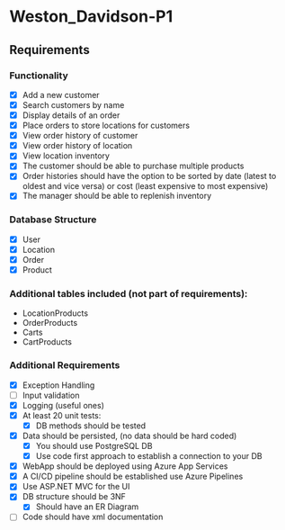 # Weston_Davidson-P1

## Requirements
### Functionality
- [x] Add a new customer
- [X] Search customers by name
- [X] Display details of an order
- [X] Place orders to store locations for customers
- [X] View order history of customer
- [X] View order history of location
- [X] View location inventory
- [X] The customer should be able to purchase multiple products
- [X] Order histories should have the option to be sorted by date (latest to oldest and vice versa) or cost (least expensive to most expensive)
- [X] The manager should be able to replenish inventory

### Database Structure
- [x] User
- [x] Location
- [x] Order
- [x] Product

### Additional tables included (not part of requirements): 
- LocationProducts
- OrderProducts
- Carts
- CartProducts

### Additional Requirements
- [X] Exception Handling
- [ ] Input validation
- [X] Logging (useful ones)
- [X] At least 20 unit tests:
  - [X] DB methods should be tested
- [X] Data should be persisted, (no data should be hard coded)
  - [x] You should use PostgreSQL DB
  - [x] Use code first approach to establish a connection to your DB
- [X] WebApp should be deployed using Azure App Services
- [X] A CI/CD pipeline should be established use Azure Pipelines
- [x] Use ASP.NET MVC for the UI
- [x] DB structure should be 3NF
  - [X] Should have an ER Diagram
- [ ] Code should have xml documentation
